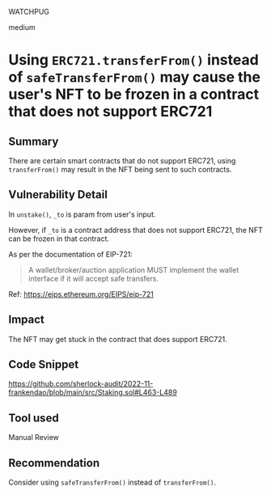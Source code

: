 WATCHPUG

medium

# Using `ERC721.transferFrom()` instead of `safeTransferFrom()` may cause the user's NFT to be frozen in a contract that does not support ERC721

## Summary

There are certain smart contracts that do not support ERC721, using `transferFrom()` may result in the NFT being sent to such contracts.

## Vulnerability Detail

In `unstake()`, `_to` is param from user's input.

However, if `_to` is a contract address that does not support ERC721, the NFT can be frozen in that contract.

As per the documentation of EIP-721:

> A wallet/broker/auction application MUST implement the wallet interface if it will accept safe transfers.

Ref: https://eips.ethereum.org/EIPS/eip-721

## Impact

The NFT may get stuck in the contract that does support ERC721.

## Code Snippet

https://github.com/sherlock-audit/2022-11-frankendao/blob/main/src/Staking.sol#L463-L489

## Tool used

Manual Review

## Recommendation

Consider using `safeTransferFrom()` instead of `transferFrom()`.